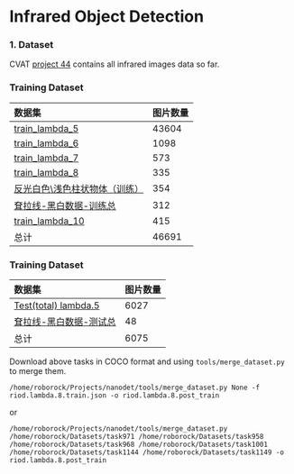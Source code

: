 # Infrared Object Detection

### 1. Dataset
CVAT [project 44](http://192.168.50.120:8080/projects/44) contains all infrared images data so far.

### **Training Dataset**
| 数据集 | 图片数量 |
| :-----| :-----|
|[train_lambda_5](http://192.168.50.120:8080/tasks/971) |43604|
|[train_lambda_6](http://192.168.50.120:8080/tasks/958) |1098|
|[train_lambda_7](http://192.168.50.120:8080/tasks/1001)|573|
|[train_lambda_8](http://192.168.50.120:8080/tasks/1149)|335|
|[反光白色\浅色柱状物体（训练）](http://192.168.50.120:8080/tasks/968)|354|
|[耷拉线-黑白数据-训练总](http://192.168.50.120:8080/tasks/1144)|312|
|[train_lambda_10](http://192.168.50.120:8080/tasks/1404)|415|
|总计|46691|


### **Training Dataset**
| 数据集 | 图片数量 |
| :-----| :-----|
| [Test(total) lambda.5](http://192.168.50.120:8080/tasks/969)|6027|
| [耷拉线-黑白数据-测试总](http://192.168.50.120:8080/tasks/1145)|48|
|总计|6075|

Download above tasks in COCO format and using `tools/merge_dataset.py` to merge them.

```shell
/home/roborock/Projects/nanodet/tools/merge_dataset.py None -f riod.lambda.8.train.json -o riod.lambda.8.post_train
``` 
or
```shell
/home/roborock/Projects/nanodet/tools/merge_dataset.py /home/roborock/Datasets/task971 /home/roborock/Datasets/task958 /home/roborock/Datasets/task968 /home/roborock/Datasets/task1001 /home/roborock/Datasets/task1144 /home/roborock/Datasets/task1149 -o riod.lambda.8.post_train
```